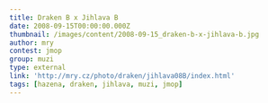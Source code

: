 ```yaml
---
title: Draken B x Jihlava B
date: 2008-09-15T00:00:00.000Z
thumbnail: /images/content/2008-09-15_draken-b-x-jihlava-b.jpg
author: mry
contest: jmop
group: muzi
type: external
link: 'http://mry.cz/photo/draken/jihlava08B/index.html'
tags: [hazena, draken, jihlava, muzi, jmop]
---
```

 
